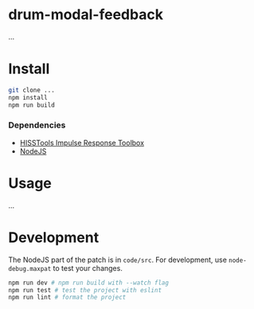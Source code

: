 # drum-modal-feedback

...

# Install

```bash
git clone ...
npm install
npm run build
```

### Dependencies

-   [HISSTools Impulse Response Toolbox](https://github.com/HISSTools/HISSTools_Impulse_Response_Toolbox)
-   [NodeJS](https://formulae.brew.sh/formula/node)

# Usage

...

# Development

The NodeJS part of the patch is in `code/src`. For development, use `node-debug.maxpat` to test your changes.

```bash
npm run dev # npm run build with --watch flag
npm run test # test the project with eslint
npm run lint # format the project
```
